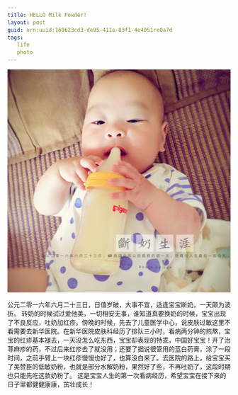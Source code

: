 ```yaml
---
title: HELLO Milk Powder!
layout: post
guid: urn:uuid:160623cd3-de95-411e-83f1-4e4051re0a7d
tags: 
   life
   photo
---
```


![Hello M](/media/files/2016/milk.JPG)

公元二零一六年六月二十三日，日值岁破，大事不宜，适逢宝宝断奶，一天颇为波折。   转奶的时候试过爱他美，一切相安无事，谁知道真要换奶的时候，宝宝出现了不良反应，吐奶加红疹。傍晚的时候，先去了儿童医学中心，说皮肤过敏这里不看需要去新华医院。在新华医院皮肤科经历了排队三小时，看病两分钟的煎熬，宝宝的红疹基本褪去，一天没怎么吃东西，宝宝却表现的特乖，中国好宝宝！开了治荨麻疹的药，不过后来红疹去了就没用；还要了据说很管用的蓝白药膏，涂了一段时间，之前手臂上一块红疹慢慢也好了，也算没白来了。去医院的路上，给宝宝买了美赞臣的低敏奶粉，也就是部分水解奶粉，果然好了些，不再吐奶了，这段时期也只能先吃这款奶粉了。   这是宝宝人生的第一次看病经历，希望宝宝在接下来的日子里都健健康康，茁壮成长！ 
